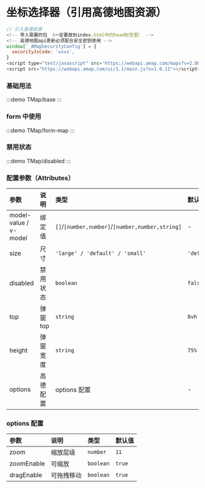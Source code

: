 # 坐标选择器（引用高德地图资源）

```js
// 引入高德资源
<!-- 导入需要的包 （一定要放到index.html中的head标签里） -->
<!-- 高德地图api更新必须配合安全密钥使用 -->
window['_AMapSecurityConfig'] = {
  securityJsCode: 'xxxx',
}
<script type="text/javascript" src='https://webapi.amap.com/maps?v=2.0&key=xxxxxxxx&plugin=AMap.PlaceSearch,AMap.Geocoder,AMap.AutoComplete'></script>
<script src="https://webapi.amap.com/ui/1.1/main.js?v=1.0.11"></script>
```

### 基础用法

:::demo
TMap/base
:::

### form 中使用

:::demo
TMap/form-map
:::

### 禁用状态

:::demo
TMap/disabled
:::

### 配置参数（Attributes）

| 参数                  | 说明     | 类型                                            | 默认值      |
| :-------------------- | :------- | :---------------------------------------------- | :---------- |
| model-value / v-model | 绑定值   | `[]`/`[number,number]`/`[number,number,string]` | -           |
| size                  | 尺寸     | `'large' / 'default' / 'small' `                | `'default'` |
| disabled              | 禁用状态 | `boolean`                                       | `false`     |
| top                   | 弹窗 top | `string`                                        | `8vh`       |
| height                | 弹窗宽度 | `string`                                        | `75%`       |
| options               | 高德配置 | options 配置                                    | -           |

### options 配置

| 参数       | 说明       | 类型      | 默认值 |
| :--------- | :--------- | :-------- | :----- |
| zoom       | 缩放层级   | `number`  | `11`   |
| zoomEnable | 可缩放     | `boolean` | `true` |
| dragEnable | 可拖拽移动 | `boolean` | `true` |
